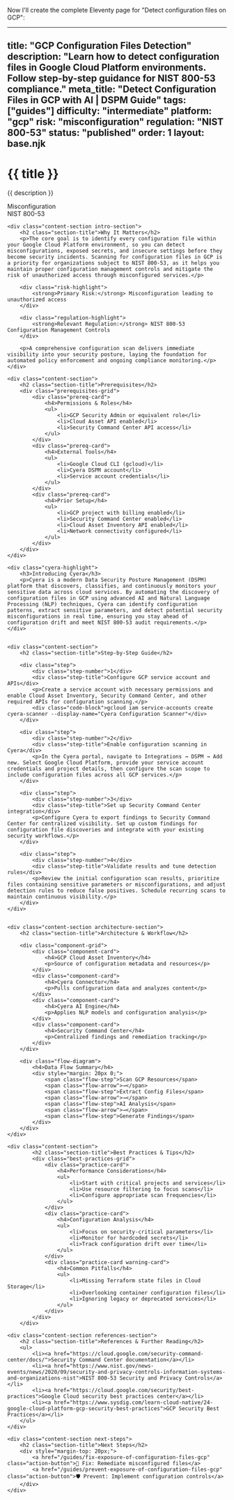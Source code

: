 Now I'll create the complete Eleventy page for "Detect configuration files on GCP":

---
title: "GCP Configuration Files Detection"
description: "Learn how to detect configuration files in Google Cloud Platform environments. Follow step-by-step guidance for NIST 800-53 compliance."
meta_title: "Detect Configuration Files in GCP with AI | DSPM Guide"
tags: ["guides"]
difficulty: "intermediate"
platform: "gcp"
risk: "misconfiguration"
regulation: "NIST 800-53"
status: "published"
order: 1
layout: base.njk
---

<div class="container">
    <div class="header">
        <h1>{{ title }}</h1>
        <p>{{ description }}</p>
        <div class="badge">Misconfiguration</div>
        <div class="badge regulation">NIST 800-53</div>
    </div>

    <div class="content-section intro-section">
        <h2 class="section-title">Why It Matters</h2>
        <p>The core goal is to identify every configuration file within your Google Cloud Platform environment, so you can detect misconfigurations, exposed secrets, and insecure settings before they become security incidents. Scanning for configuration files in GCP is a priority for organizations subject to NIST 800-53, as it helps you maintain proper configuration management controls and mitigate the risk of unauthorized access through misconfigured services.</p>
        
        <div class="risk-highlight">
            <strong>Primary Risk:</strong> Misconfiguration leading to unauthorized access
        </div>
        
        <div class="regulation-highlight">
            <strong>Relevant Regulation:</strong> NIST 800-53 Configuration Management Controls
        </div>
        
        <p>A comprehensive configuration scan delivers immediate visibility into your security posture, laying the foundation for automated policy enforcement and ongoing compliance monitoring.</p>
    </div>

    <div class="content-section">
        <h2 class="section-title">Prerequisites</h2>
        <div class="prerequisites-grid">
            <div class="prereq-card">
                <h4>Permissions & Roles</h4>
                <ul>
                    <li>GCP Security Admin or equivalent role</li>
                    <li>Cloud Asset API enabled</li>
                    <li>Security Command Center API access</li>
                </ul>
            </div>
            <div class="prereq-card">
                <h4>External Tools</h4>
                <ul>
                    <li>Google Cloud CLI (gcloud)</li>
                    <li>Cyera DSPM account</li>
                    <li>Service account credentials</li>
                </ul>
            </div>
            <div class="prereq-card">
                <h4>Prior Setup</h4>
                <ul>
                    <li>GCP project with billing enabled</li>
                    <li>Security Command Center enabled</li>
                    <li>Cloud Asset Inventory API enabled</li>
                    <li>Network connectivity configured</li>
                </ul>
            </div>
        </div>
    </div>
	
    <div class="cyera-highlight">
        <h3>Introducing Cyera</h3>
        <p>Cyera is a modern Data Security Posture Management (DSPM) platform that discovers, classifies, and continuously monitors your sensitive data across cloud services. By automating the discovery of configuration files in GCP using advanced AI and Natural Language Processing (NLP) techniques, Cyera can identify configuration patterns, extract sensitive parameters, and detect potential security misconfigurations in real time, ensuring you stay ahead of configuration drift and meet NIST 800-53 audit requirements.</p>
    </div>
	

    <div class="content-section">
        <h2 class="section-title">Step-by-Step Guide</h2>
        
        <div class="step">
            <div class="step-number">1</div>
            <div class="step-title">Configure GCP service account and APIs</div>
            <p>Create a service account with necessary permissions and enable Cloud Asset Inventory, Security Command Center, and other required APIs for configuration scanning.</p>
            <div class="code-block">gcloud iam service-accounts create cyera-scanner --display-name="Cyera Configuration Scanner"</div>
        </div>

        <div class="step">
            <div class="step-number">2</div>
            <div class="step-title">Enable configuration scanning in Cyera</div>
            <p>In the Cyera portal, navigate to Integrations → DSPM → Add new. Select Google Cloud Platform, provide your service account credentials and project details, then configure the scan scope to include configuration files across all GCP services.</p>
        </div>

        <div class="step">
            <div class="step-number">3</div>
            <div class="step-title">Set up Security Command Center integration</div>
            <p>Configure Cyera to export findings to Security Command Center for centralized visibility. Set up custom findings for configuration file discoveries and integrate with your existing security workflows.</p>
        </div>

        <div class="step">
            <div class="step-number">4</div>
            <div class="step-title">Validate results and tune detection rules</div>
            <p>Review the initial configuration scan results, prioritize files containing sensitive parameters or misconfigurations, and adjust detection rules to reduce false positives. Schedule recurring scans to maintain continuous visibility.</p>
        </div>
    </div>


    <div class="content-section architecture-section">
        <h2 class="section-title">Architecture & Workflow</h2>
        
        <div class="component-grid">
            <div class="component-card">
                <h4>GCP Cloud Asset Inventory</h4>
                <p>Source of configuration metadata and resources</p>
            </div>
            <div class="component-card">
                <h4>Cyera Connector</h4>
                <p>Pulls configuration data and analyzes content</p>
            </div>
            <div class="component-card">
                <h4>Cyera AI Engine</h4>
                <p>Applies NLP models and configuration analysis</p>
            </div>
            <div class="component-card">
                <h4>Security Command Center</h4>
                <p>Centralized findings and remediation tracking</p>
            </div>
        </div>

        <div class="flow-diagram">
            <h4>Data Flow Summary</h4>
            <div style="margin: 20px 0;">
                <span class="flow-step">Scan GCP Resources</span>
                <span class="flow-arrow">→</span>
                <span class="flow-step">Extract Config Files</span>
                <span class="flow-arrow">→</span>
                <span class="flow-step">AI Analysis</span>
                <span class="flow-arrow">→</span>
                <span class="flow-step">Generate Findings</span>
            </div>
        </div>
    </div>

	<div class="content-section">
	        <h2 class="section-title">Best Practices & Tips</h2>
	        <div class="best-practices-grid">
	            <div class="practice-card">
	                <h4>Performance Considerations</h4>
	                <ul>
	                    <li>Start with critical projects and services</li>
	                    <li>Use resource filtering to focus scans</li>
	                    <li>Configure appropriate scan frequencies</li>
	                </ul>
	            </div>
	            <div class="practice-card">
	                <h4>Configuration Analysis</h4>
	                <ul>
	                    <li>Focus on security-critical parameters</li>
	                    <li>Monitor for hardcoded secrets</li>
	                    <li>Track configuration drift over time</li>
	                </ul>
	            </div>
	            <div class="practice-card warning-card">
	                <h4>Common Pitfalls</h4>
	                <ul>
	                    <li>Missing Terraform state files in Cloud Storage</li>
	                    <li>Overlooking container configuration files</li>
	                    <li>Ignoring legacy or deprecated services</li>
	                </ul>
	            </div>
	        </div>
	    </div>

    <div class="content-section references-section">
        <h2 class="section-title">References & Further Reading</h2>
        <ul>
            <li><a href="https://cloud.google.com/security-command-center/docs/">Security Command Center documentation</a></li>
            <li><a href="https://www.nist.gov/news-events/news/2020/09/security-and-privacy-controls-information-systems-and-organizations-nist">NIST 800-53 Security and Privacy Controls</a></li>
            <li><a href="https://cloud.google.com/security/best-practices">Google Cloud security best practices center</a></li>
            <li><a href="https://www.sysdig.com/learn-cloud-native/24-google-cloud-platform-gcp-security-best-practices">GCP Security Best Practices</a></li>
        </ul>
    </div>

    <div class="content-section next-steps">
        <h2 class="section-title">Next Steps</h2>
        <div style="margin-top: 20px;">
            <a href="/guides/fix-exposure-of-configuration-files-gcp" class="action-button">🔧 Fix: Remediate misconfigured files</a>
            <a href="/guides/prevent-exposure-of-configuration-files-gcp" class="action-button">🛡️ Prevent: Implement configuration controls</a>
        </div>
    </div>
</div>